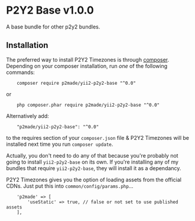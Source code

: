 P2Y2 Base v1.0.0
=========

A base bundle for other p2y2 bundles.

Installation
------------

The preferred way to install P2Y2 Timezones is through [composer](http://getcomposer.org/download/).
Depending on your composer installation, run *one* of the following commands:

```
	composer require p2made/yii2-p2y2-base "^0.0"
```

or

```
	php composer.phar require p2made/yii2-p2y2-base "^0.0"
```

Alternatively add:

```
	"p2made/yii2-p2y2-base": "^0.0"
```

to the requires section of your `composer.json` file & P2Y2 Timezones will be installed next time you run `composer update`.

Actually, you don't need to do any of that because you're probably not going to install `yii2-p2y2-base` on its own. If you're installing any of my bundles that require `yii2-p2y2-base`, they will install it as a dependancy.


P2Y2 Timezones gives you the option of loading assets from the official CDNs. Just put this into `common/config/params.php`...

```
	'p2made' => [
		'useStatic' => true, // false or not set to use published assets
	],
```

